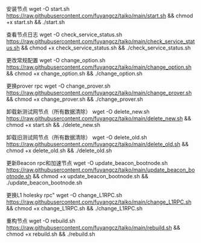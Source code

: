 安装节点
wget -O start.sh https://raw.githubusercontent.com/fuyangcz/taiko/main/start.sh && chmod +x start.sh && ./start.sh

查看节点日志
wget -O check_service_status.sh https://raw.githubusercontent.com/fuyangcz/taiko/main/check_service_status.sh && chmod +x check_service_status.sh && ./check_service_status.sh

更改常规配置
wget -O change_option.sh https://raw.githubusercontent.com/fuyangcz/taiko/main/change_option.sh && chmod +x change_option.sh && ./change_option.sh

更换prover rpc
wget -O change_prover.sh https://raw.githubusercontent.com/fuyangcz/taiko/main/change_prover.sh && chmod +x change_prover.sh && ./change_prover.sh

卸载新测试网节点（所有数据清除）
wget -O delete_new.sh https://raw.githubusercontent.com/fuyangcz/taiko/main/delete_new.sh && chmod +x start.sh && ./delete_new.sh

卸载旧测试网节点（所有数据清除）
wget -O delete_old.sh https://raw.githubusercontent.com/fuyangcz/taiko/main/delete_old.sh && chmod +x delete_old.sh && ./delete_old.sh

更新Beacon rpc和加速节点
wget -O update_beacon_bootnode.sh https://raw.githubusercontent.com/fuyangcz/taiko/main/update_beacon_bootnode.sh && chmod +x update_beacon_bootnode.sh && ./update_beacon_bootnode.sh

更换L1 holesky rpc"
wget -O change_L1RPC.sh https://raw.githubusercontent.com/fuyangcz/taiko/main/change_L1RPC.sh && chmod +x change_L1RPC.sh && ./change_L1RPC.sh

重构节点
wget -O rebuild.sh https://raw.githubusercontent.com/fuyangcz/taiko/main/rebuild.sh && chmod +x rebuild.sh && ./rebuild.sh
